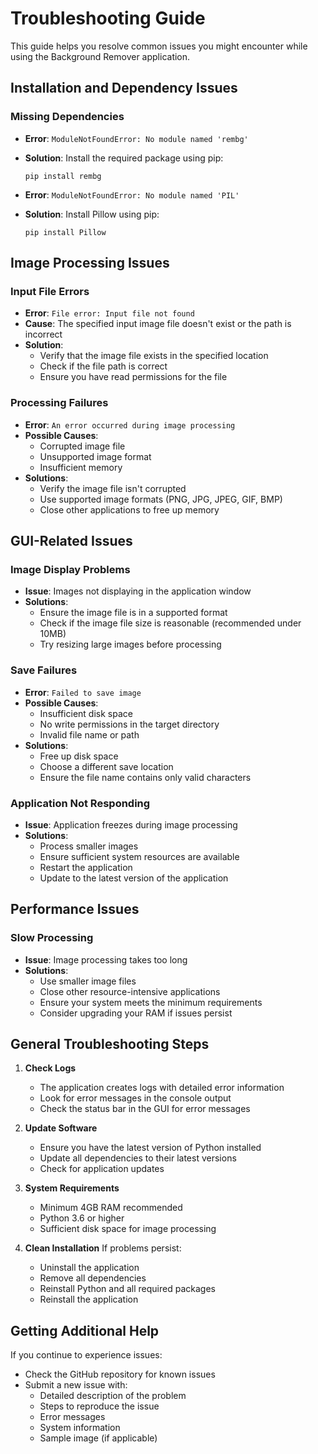 # Troubleshooting Guide

This guide helps you resolve common issues you might encounter while using the Background Remover application.

## Installation and Dependency Issues

### Missing Dependencies
- **Error**: `ModuleNotFoundError: No module named 'rembg'`
- **Solution**: Install the required package using pip:
  ```
  pip install rembg
  ```

- **Error**: `ModuleNotFoundError: No module named 'PIL'`
- **Solution**: Install Pillow using pip:
  ```
  pip install Pillow
  ```

## Image Processing Issues

### Input File Errors
- **Error**: `File error: Input file not found`
- **Cause**: The specified input image file doesn't exist or the path is incorrect
- **Solution**: 
  - Verify that the image file exists in the specified location
  - Check if the file path is correct
  - Ensure you have read permissions for the file

### Processing Failures
- **Error**: `An error occurred during image processing`
- **Possible Causes**:
  - Corrupted image file
  - Unsupported image format
  - Insufficient memory
- **Solutions**:
  - Verify the image file isn't corrupted
  - Use supported image formats (PNG, JPG, JPEG, GIF, BMP)
  - Close other applications to free up memory

## GUI-Related Issues

### Image Display Problems
- **Issue**: Images not displaying in the application window
- **Solutions**:
  - Ensure the image file is in a supported format
  - Check if the image file size is reasonable (recommended under 10MB)
  - Try resizing large images before processing

### Save Failures
- **Error**: `Failed to save image`
- **Possible Causes**:
  - Insufficient disk space
  - No write permissions in the target directory
  - Invalid file name or path
- **Solutions**:
  - Free up disk space
  - Choose a different save location
  - Ensure the file name contains only valid characters

### Application Not Responding
- **Issue**: Application freezes during image processing
- **Solutions**:
  - Process smaller images
  - Ensure sufficient system resources are available
  - Restart the application
  - Update to the latest version of the application

## Performance Issues

### Slow Processing
- **Issue**: Image processing takes too long
- **Solutions**:
  - Use smaller image files
  - Close other resource-intensive applications
  - Ensure your system meets the minimum requirements
  - Consider upgrading your RAM if issues persist

## General Troubleshooting Steps

1. **Check Logs**
   - The application creates logs with detailed error information
   - Look for error messages in the console output
   - Check the status bar in the GUI for error messages

2. **Update Software**
   - Ensure you have the latest version of Python installed
   - Update all dependencies to their latest versions
   - Check for application updates

3. **System Requirements**
   - Minimum 4GB RAM recommended
   - Python 3.6 or higher
   - Sufficient disk space for image processing

4. **Clean Installation**
   If problems persist:
   - Uninstall the application
   - Remove all dependencies
   - Reinstall Python and all required packages
   - Reinstall the application

## Getting Additional Help

If you continue to experience issues:
- Check the GitHub repository for known issues
- Submit a new issue with:
  - Detailed description of the problem
  - Steps to reproduce the issue
  - Error messages
  - System information
  - Sample image (if applicable)